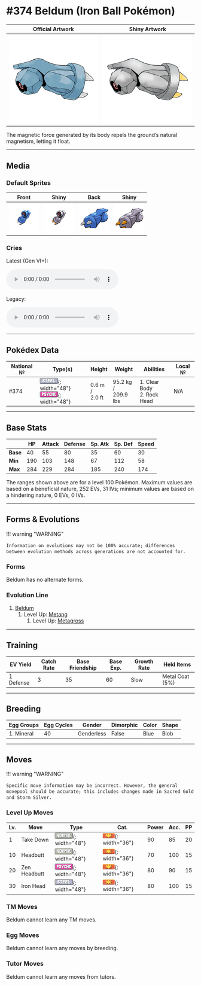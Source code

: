 # #374 Beldum (Iron Ball Pokémon)

| Official Artwork | Shiny Artwork |
|------------------|---------------|
| ![Official Artwork](../assets/sprites/beldum/official.png "Beldum") | ![Shiny Artwork](../assets/sprites/beldum/official_shiny.png "Beldum") |

The magnetic force generated by its body repels the ground’s natural magnetism, letting it float.

---

## Media

### Default Sprites

| Front | Shiny | Back | Shiny |
|-------|-------|------|-------|
| ![Beldum](../assets/sprites/beldum/front.gif "Beldum: The magnetic force generated by its body repels the ground’s natural magnetism, letting it float.") | ![Beldum](../assets/sprites/beldum/front_shiny.png "Beldum: The magnetic force generated by its body repels the ground’s natural magnetism, letting it float.") | ![Beldum](../assets/sprites/beldum/back.png "Beldum: The magnetic force generated by its body repels the ground’s natural magnetism, letting it float.") | ![Beldum](../assets/sprites/beldum/back_shiny.png "Beldum: The magnetic force generated by its body repels the ground’s natural magnetism, letting it float.") |

### Cries

Latest (Gen VI+):

<audio controls>
<source src='../../assets/cries/beldum/latest.ogg' type='audio/ogg'>
  Your browser does not support the audio element.
</audio>

Legacy:

<audio controls>
<source src='../../assets/cries/beldum/legacy.ogg' type='audio/ogg'>
  Your browser does not support the audio element.
</audio>

---

## Pokédex Data

| National № | Type(s) | Height | Weight | Abilities | Local № |
|------------|---------|--------|--------|-----------|---------|
| #374 | ![steel](../assets/types/steel.png "Steel"){: width="48"}<br>![psychic](../assets/types/psychic.png "Psychic"){: width="48"} | 0.6 m /<br>2.0 ft | 95.2 kg /<br>209.9 lbs | 1. <span class="tooltip" title="Prevents its stats from being lowered.">Clear Body</span><br>2. <span class="tooltip" title="Protects the Pokémon from recoil damage.">Rock Head</span> | N/A |

---

## Base Stats
|   | HP | Attack | Defense | Sp. Atk | Sp. Def | Speed |
|---|----|--------|---------|---------|---------|-------|
| **Base** | 40 | 55 | 80 | 35 | 60 | 30 |
| **Min** | 190 | 103 | 148 | 67 | 112 | 58 |
| **Max** | 284 | 229 | 284 | 185 | 240 | 174 |

The ranges shown above are for a level 100 Pokémon. Maximum values are based on a beneficial nature, 252 EVs, 31 IVs; minimum values are based on a hindering nature, 0 EVs, 0 IVs.

---

## Forms & Evolutions

!!! warning "WARNING"

    Information on evolutions may not be 100% accurate; differences between evolution methods across generations are not accounted for.

### Forms

Beldum has no alternate forms.

### Evolution Line

1. [Beldum](beldum.md/)
    1. Level Up: [Metang](metang.md/)
        1. Level Up: [Metagross](metagross.md/)





---

## Training

| EV Yield | Catch Rate | Base Friendship | Base Exp. | Growth Rate | Held Items |
|----------|------------|-----------------|-----------|-------------|------------|
| 1 Defense | 3 | 35 | 60 | Slow | <span class="tooltip" title="An item to be held by a Pokémon. It is a special metallic film that ups the power of Steel-type moves.">Metal Coat</span> (5%) |

---

## Breeding

| Egg Groups | Egg Cycles | Gender | Dimorphic | Color | Shape |
|------------|------------|--------|-----------|-------|-------|
| 1. Mineral | 40 | Genderless | False | Blue | Blob |

---

## Moves

!!! warning "WARNING"

    Specific move information may be incorrect. However, the general movepool should be accurate; this includes changes made in Sacred Gold and Storm Silver.

### Level Up Moves

| Lv. | Move | Type | Cat. | Power | Acc. | PP |
| --- | --- | --- | --- | --- | --- | --- |
| 1 | <span class="tooltip" title="A reckless, full-body charge attack for slamming into the foe. It also damages the user a little.">Take Down</span> | ![normal](../assets/types/normal.png "Normal"){: width="48"} | ![physical](../assets/move_category/physical.png "Physical"){: width="36"} | 90 | 85 | 20 |
| 10 | <span class="tooltip" title="The user attacks with its head. It may make the foe flinch. To find Pokémon, hit trees.">Headbutt</span> | ![normal](../assets/types/normal.png "Normal"){: width="48"} | ![physical](../assets/move_category/physical.png "Physical"){: width="36"} | 70 | 100 | 15 |
| 20 | <span class="tooltip" title="The user focuses its willpower to its head and rams the foe. It may also make the target flinch.">Zen Headbutt</span> | ![psychic](../assets/types/psychic.png "Psychic"){: width="48"} | ![physical](../assets/move_category/physical.png "Physical"){: width="36"} | 80 | 90 | 15 |
| 30 | <span class="tooltip" title="The foe slams the target with its steel-hard head. It may also make the target flinch.">Iron Head</span> | ![steel](../assets/types/steel.png "Steel"){: width="48"} | ![physical](../assets/move_category/physical.png "Physical"){: width="36"} | 80 | 100 | 15 |

### TM Moves

Beldum cannot learn any TM moves.
### Egg Moves

Beldum cannot learn any moves by breeding.
### Tutor Moves

Beldum cannot learn any moves from tutors.
